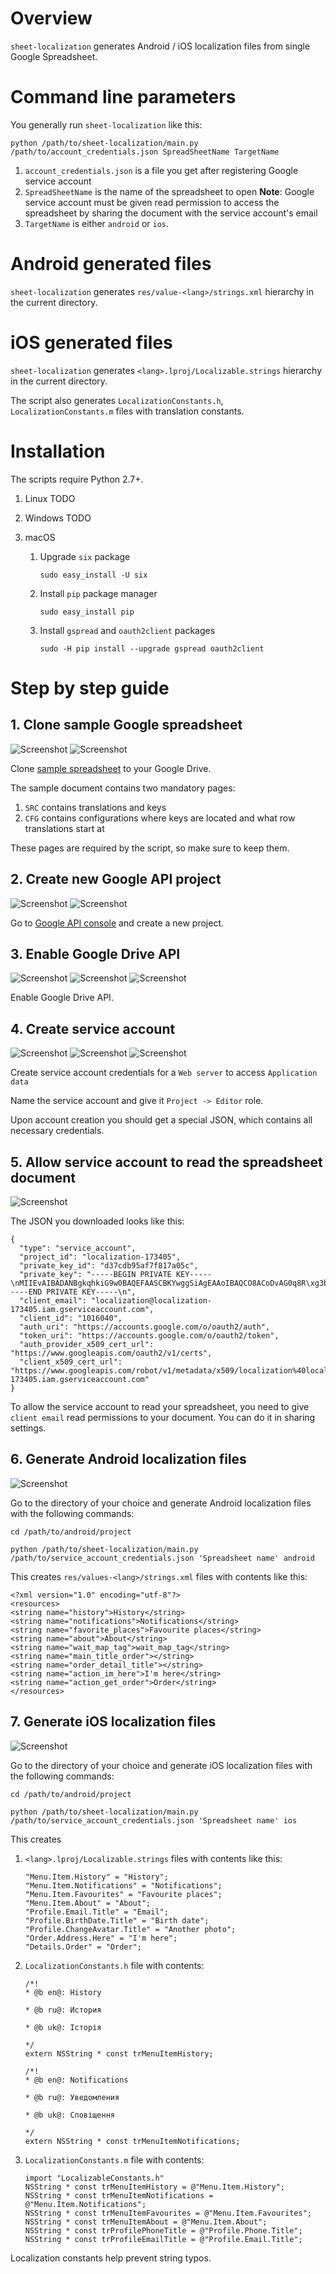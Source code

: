 
# Overview

`sheet-localization` generates Android / iOS localization files from single Google Spreadsheet.

# Command line parameters

You generally run `sheet-localization` like this:

`python /path/to/sheet-localization/main.py /path/to/account_credentials.json SpreadSheetName TargetName`

1. `account_credentials.json` is a file you get after registering Google service account
1. `SpreadSheetName` is the name of the spreadsheet to open
   **Note**: Google service account must be given read permission to access the spreadsheet
   by sharing the document with the service account's email
1. `TargetName` is either `android` or `ios`.

# Android generated files

`sheet-localization` generates `res/value-<lang>/strings.xml` hierarchy in the current directory.

# iOS generated files

`sheet-localization` generates `<lang>.lproj/Localizable.strings` hierarchy in the current directory.

The script also generates `LocalizationConstants.h`, `LocalizationConstants.m` files with
translation constants.

# Installation

The scripts require Python 2.7+.

1. Linux
   TODO

1. Windows
   TODO

1. macOS
   1. Upgrade `six` package

      `sudo easy_install -U six`

   1. Install `pip` package manager

      `sudo easy_install pip`

   1. Install `gspread` and `oauth2client` packages
     
      `sudo -H pip install --upgrade gspread oauth2client`

# Step by step guide

## 1. Clone sample Google spreadsheet

![Screenshot](readme/clone-action.png)
![Screenshot](readme/clone-title.png)

Clone [sample spreadsheet](https://goo.gl/41wame) to your Google Drive.

The sample document contains two mandatory pages:

1. `SRC` contains translations and keys
2. `CFG` contains configurations where keys are located and what row translations start at

These pages are required by the script, so make sure to keep them.

## 2. Create new Google API project

![Screenshot](readme/project-title.png)
![Screenshot](readme/project-created.png)

Go to [Google API console](https://console.developers.google.com) and create a new project.

## 3. Enable Google Drive API

![Screenshot](readme/enable-api-locate.png)
![Screenshot](readme/enable-api-enable.png)
![Screenshot](readme/enable-api-done.png)

Enable Google Drive API.

## 4. Create service account

![Screenshot](readme/credentials-type.png)
![Screenshot](readme/credentials-title.png)
![Screenshot](readme/credentials-json.png)

Create service account credentials for a `Web server` to access `Application data`

Name the service account and give it `Project -> Editor` role.

Upon account creation you should get a special JSON, which contains all necessary credentials.

## 5. Allow service account to read the spreadsheet document

![Screenshot](readme/share.png)

The JSON you downloaded looks like this:
```
{
  "type": "service_account",
  "project_id": "localization-173405",
  "private_key_id": "d37cdb95af7f817a05c",
  "private_key": "-----BEGIN PRIVATE KEY-----\nMIIEvAIBADANBgkqhkiG9w0BAQEFAASCBKYwggSiAgEAAoIBAQCO8ACoDvAG0q8R\xg3bQzHYCVrEDBcBFkfJ4d8dfy9FdIS++p3XvmLOWnFyMreQTPh1\njmx7jdmDpEwZHNZrj2dYYf0Xta8A0wxdejqUmNq4CyOBqTzomqCdzu36qBp8szUk\nN1l9G9u+rLcm9J/BlinOeA==\n-----END PRIVATE KEY-----\n",
  "client_email": "localization@localization-173405.iam.gserviceaccount.com",
  "client_id": "1016040",
  "auth_uri": "https://accounts.google.com/o/oauth2/auth",
  "token_uri": "https://accounts.google.com/o/oauth2/token",
  "auth_provider_x509_cert_url": "https://www.googleapis.com/oauth2/v1/certs",
  "client_x509_cert_url": "https://www.googleapis.com/robot/v1/metadata/x509/localization%40localization-173405.iam.gserviceaccount.com"
}
```

To allow the service account to read your spreadsheet, you need to give `client email`
read permissions to your document. You can do it in sharing settings.

## 6. Generate Android localization files

![Screenshot](readme/android.png)

Go to the directory of your choice and
generate Android localization files with the following commands:

`cd /path/to/android/project`

`python /path/to/sheet-localization/main.py /path/to/service_account_credentials.json 'Spreadsheet name' android`

This creates `res/values-<lang>/strings.xml` files with contents like this:

```
<?xml version="1.0" encoding="utf-8"?>
<resources>
<string name="history">History</string>
<string name="notifications">Notifications</string>
<string name="favorite_places">Favourite places</string>
<string name="about">About</string>
<string name="wait_map_tag">wait_map_tag</string>
<string name="main_title_order"></string>
<string name="order_detail_title"></string>
<string name="action_im_here">I'm here</string>
<string name="action_get_order">Order</string>
</resources>
```

## 7. Generate iOS localization files

![Screenshot](readme/ios_run.png)

Go to the directory of your choice and
generate iOS localization files with the following commands:

`cd /path/to/android/project`

`python /path/to/sheet-localization/main.py /path/to/service_account_credentials.json 'Spreadsheet name' ios`

This creates

1. `<lang>.lproj/Localizable.strings` files with contents like this:
    ```
    "Menu.Item.History" = "History";
    "Menu.Item.Notifications" = "Notifications";
    "Menu.Item.Favourites" = "Favourite places";
    "Menu.Item.About" = "About";
    "Profile.Email.Title" = "Email";
    "Profile.BirthDate.Title" = "Birth date";
    "Profile.ChangeAvatar.Title" = "Another photo";
    "Order.Address.Here" = "I'm here";
    "Details.Order" = "Order";
    ```
1. `LocalizationConstants.h` file with contents:
    ```
    /*!
    * @b en@: History

    * @b ru@: История

    * @b uk@: Історія

    */
    extern NSString * const trMenuItemHistory;

    /*!
    * @b en@: Notifications

    * @b ru@: Уведомления

    * @b uk@: Сповіщення

    */
    extern NSString * const trMenuItemNotifications;
    ```
1. `LocalizationConstants.m` file with contents:
    ```
    import "LocalizableConstants.h"
    NSString * const trMenuItemHistory = @"Menu.Item.History";
    NSString * const trMenuItemNotifications = @"Menu.Item.Notifications";
    NSString * const trMenuItemFavourites = @"Menu.Item.Favourites";
    NSString * const trMenuItemAbout = @"Menu.Item.About";
    NSString * const trProfilePhoneTitle = @"Profile.Phone.Title";
    NSString * const trProfileEmailTitle = @"Profile.Email.Title";
    ```

Localization constants help prevent string typos.

